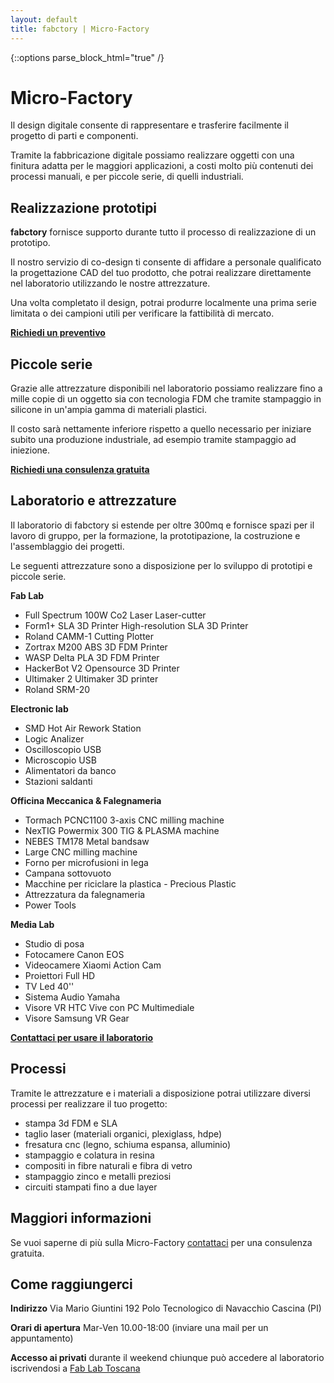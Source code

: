 ```yaml
---
layout: default
title: fabctory | Micro-Factory
---
```

{::options parse_block_html="true" /}

# Micro-Factory

Il design digitale consente di rappresentare e trasferire facilmente il progetto di parti e componenti.

Tramite la fabbricazione digitale possiamo realizzare oggetti con una finitura adatta per le maggiori applicazioni, a costi molto più contenuti dei processi manuali, e per piccole serie, di quelli industriali.

<h2 onclick="toggleElement('prototipi','hidden')" id="realizzazione-prototipi"><i id='prototipi-minus' class="fa fa-minus-square hidden" aria-hidden="true"></i> <i id='prototipi-plus' class="fa fa-plus-square" aria-hidden="true"></i>
 Realizzazione prototipi</h2>
<div id="prototipi" class='hidden'>
  
**fabctory** fornisce supporto durante tutto il processo di realizzazione di un prototipo. 

Il nostro servizio di co-design ti consente di affidare a personale qualificato la progettazione CAD del tuo prodotto, che potrai realizzare direttamente nel laboratorio utilizzando le nostre attrezzature. 

Una volta completato il design, potrai produrre localmente una prima serie limitata o dei campioni utili per verificare la fattibilità di mercato.

<i class="fa fa-exclamation-circle"></i> **[Richiedi un preventivo](mailto:info@fabctory.com)**

</div>

<h2 onclick="toggleElement('piccole-serie-block','hidden')" id="piccole-serie"><i id='piccole-serie-block-minus' class="fa fa-minus-square hidden" aria-hidden="true"></i> <i id='piccole-serie-block-plus' class="fa fa-plus-square" aria-hidden="true"></i>Piccole serie</h2>
<div id="piccole-serie-block" class="hidden">
Grazie alle attrezzature disponibili nel laboratorio possiamo realizzare fino a mille copie di un oggetto sia con tecnologia FDM che tramite stampaggio in silicone in un'ampia gamma di materiali plastici. 

Il costo sarà nettamente inferiore rispetto a quello necessario per iniziare subito una produzione industriale, ad esempio tramite stampaggio ad iniezione.

<i class="fa fa-exclamation-circle"></i> **[Richiedi una consulenza gratuita](mailto:info@fabctory.com)**
</div>

<h2 onclick="toggleElement('laboratorio-e-attrezzature-block','hidden')" id="laboratorio-e-attrezzature"><i id='laboratorio-e-attrezzature-block-minus' class="fa fa-minus-square hidden" aria-hidden="true"></i> <i id='laboratorio-e-attrezzature-block-plus' class="fa fa-plus-square" aria-hidden="true"></i> Laboratorio e attrezzature</h2>
<div id="laboratorio-e-attrezzature-block" class="hidden">

Il laboratorio di fabctory si estende per oltre 300mq e fornisce spazi per il lavoro di gruppo, per la formazione, la prototipazione, la costruzione e l'assemblaggio dei progetti.

Le seguenti attrezzature sono a disposizione per lo sviluppo di prototipi e piccole serie.

<i class="fa fa-caret-right"></i> **Fab Lab**

- Full Spectrum 100W Co2 Laser Laser-cutter
- Form1+ SLA 3D Printer High-resolution SLA 3D Printer
- Roland CAMM-1 Cutting Plotter
- Zortrax M200 ABS 3D FDM Printer
- WASP Delta PLA 3D FDM Printer
- HackerBot V2 Opensource 3D Printer
- Ultimaker 2 Ultimaker 3D printer
- Roland SRM-20 

<i class="fa fa-caret-right"></i> **Electronic lab**

- SMD Hot Air Rework Station
- Logic Analizer
- Oscilloscopio USB
- Microscopio USB
- Alimentatori da banco
- Stazioni saldanti

<i class="fa fa-caret-right"></i> **Officina Meccanica & Falegnameria**
- Tormach PCNC1100 3-axis CNC milling machine
- NexTIG Powermix 300 TIG & PLASMA machine
- NEBES TM178 Metal bandsaw
- Large CNC milling machine
- Forno per microfusioni in lega
- Campana sottovuoto
- Macchine per riciclare la plastica - Precious Plastic
- Attrezzatura da falegnameria
- Power Tools

<i class="fa fa-caret-right"></i> **Media Lab**
- Studio di posa
- Fotocamere Canon EOS
- Videocamere Xiaomi Action Cam
- Proiettori Full HD
- TV Led 40''
- Sistema Audio Yamaha
- Visore VR HTC Vive con PC Multimediale
- Visore Samsung VR Gear

<i class="fa fa-exclamation-circle"></i>  **[Contattaci per usare il laboratorio](mailto:info@fabctory.com)**
</div>

<h2 onclick="toggleElement('processi-block','hidden')" id="processi"><i id='processi-minus' class="fa fa-minus-square hidden" aria-hidden="true"></i> <i id='processi-plus' class="fa fa-plus-square" aria-hidden="true"></i> Processi</h2>

<div id="processi-block" class="hidden">
Tramite le attrezzature e i materiali a disposizione potrai utilizzare diversi processi per realizzare il tuo progetto:

- stampa 3d FDM e SLA
- taglio laser (materiali organici, plexiglass, hdpe)
- fresatura cnc  (legno, schiuma espansa, alluminio)
- stampaggio e colatura in resina
- compositi in fibre naturali e fibra di vetro
- stampaggio zinco e metalli preziosi
- circuiti stampati fino a due layer
</div>

## Maggiori informazioni

Se vuoi saperne di più sulla Micro-Factory [contattaci](mailto:info@fabctory.com) per una consulenza gratuita.


## Come raggiungerci

**<i class="fa fa-map-marker"></i> Indirizzo**
Via Mario Giuntini 192
Polo Tecnologico di Navacchio
Cascina (PI)

**<i class="fa fa-calendar"></i> Orari di apertura** 
Mar-Ven 10.00-18:00 
(inviare una mail per un appuntamento)

**<i class="fa fa-users"></i> Accesso ai privati** durante il weekend chiunque può accedere al laboratorio iscrivendosi a [Fab Lab Toscana](http://wiki.fablabtoscana.it/Joining)

